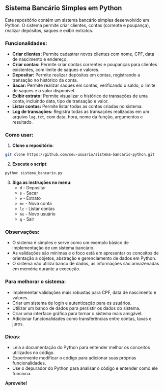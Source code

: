 ## Sistema Bancário Simples em Python

Este repositório contém um sistema bancário simples desenvolvido em Python. O sistema permite criar clientes, contas (corrente e poupança), realizar depósitos, saques e exibir extratos. 

### Funcionalidades:

* **Criar clientes:** Permite cadastrar novos clientes com nome, CPF, data de nascimento e endereço.
* **Criar contas:** Permite criar contas correntes e poupanças para clientes existentes, com limite de saques e valores.
* **Depositar:** Permite realizar depósitos em contas, registrando a transação no histórico da conta.
* **Sacar:** Permite realizar saques em contas, verificando o saldo, o limite de saques e o valor disponível.
* **Exibir extrato:** Permite visualizar o histórico de transações de uma conta, incluindo data, tipo de transação e valor.
* **Listar contas:** Permite listar todas as contas criadas no sistema.
* **Log de transações:** Registra todas as transações realizadas em um arquivo `log.txt`, com data, hora, nome da função, argumentos e resultado.

### Como usar:

1. **Clone o repositório:**
```bash
git clone https://github.com/seu-usuario/sistema-bancario-python.git
```

2. **Execute o script:**
```bash
python sistema_bancario.py
```

3. **Siga as instruções no menu:**
    * `d` - Depositar
    * `s` - Sacar
    * `e` - Extrato
    * `nc` - Nova conta
    * `lc` - Listar contas
    * `nu` - Novo usuário
    * `q` - Sair

### Observações:

* O sistema é simples e serve como um exemplo básico de implementação de um sistema bancário.
* As validações são mínimas e o foco está em apresentar os conceitos de orientação a objetos, abstração e gerenciamento de dados em Python.
* O sistema não utiliza banco de dados, as informações são armazenadas em memória durante a execução.

### Para melhorar o sistema:

* Implementar validações mais robustas para CPF, data de nascimento e valores.
* Criar um sistema de login e autenticação para os usuários.
* Utilizar um banco de dados para persistir os dados do sistema.
* Criar uma interface gráfica para tornar o sistema mais amigável.
* Adicionar funcionalidades como transferências entre contas, taxas e juros.

### Dicas:

* Leia a documentação do Python para entender melhor os conceitos utilizados no código.
* Experimente modificar o código para adicionar suas próprias funcionalidades.
* Use o depurador do Python para analisar o código e entender como ele funciona.

**Aproveite!** 
